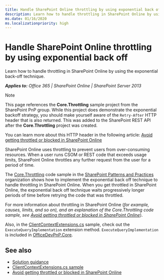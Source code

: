 ```yaml
---
title: Handle SharePoint Online throttling by using exponential back off
description: Learn how to handle throttling in SharePoint Online by using the exponential back-off technique.
ms.date: 01/16/2020
ms.localizationpriority: high
---
```


# Handle SharePoint Online throttling by using exponential back off

Learn how to handle throttling in SharePoint Online by using the exponential back-off technique.

_**Applies to:** Office 365 | SharePoint Online | SharePoint Server 2013_

> [!NOTE]
> This page references the **Core.Throttling** sample project from the SharePoint PnP group. While this project does demonstrate the exponential backoff strategy, you should make yourself aware of the `Retry-After` HTTP header that is also returned. This was added to the SharePoint REST API after the **Core.Throttling** project was created.
>
> You can learn more about this HTTP header in the following article: [Avoid getting throttled or blocked in SharePoint Online](../general-development/how-to-avoid-getting-throttled-or-blocked-in-sharepoint-online.md)

SharePoint Online uses throttling to prevent users from over-consuming resources. When a user runs CSOM or REST code that exceeds usage limits, SharePoint Online throttles any further request from the user for a period of time.

The [Core.Throttling](https://github.com/pnp/PnP/tree/master/Samples/Core.Throttling) code sample in the [SharePoint Patterns and Practices](https://github.com/pnp/PnP) organization shows how to implement the exponential back off technique to handle throttling in SharePoint Online. When you get throttled in SharePoint Online, the exponential back off technique waits progressively longer periods of time before retrying the code that was throttled.

For more information about throttling in SharePoint Online (*for example, causes, limits, and so on), and an explanation of the Core.Throttling code sample, see [Avoid getting throttled or blocked in SharePoint Online](../general-development/how-to-avoid-getting-throttled-or-blocked-in-sharepoint-online.md)*).

Also, in the [ClientContextExtensions.cs](https://github.com/pnp/PnP-Sites-Core/blob/master/Core/OfficeDevPnP.Core/Extensions/ClientContextExtensions.cs) sample, check out the `ExecuteQueryImplementation` extension method. `ExecuteQueryImplementation` is included in [OfficeDevPnP.Core](https://github.com/pnp/PnP-Sites-Core/tree/master/Core/OfficeDevPnP.Core).

## See also

- [Solution guidance](Office-365-development-patterns-and-practices-solution-guidance.md)
- [ClientContextExtensions.cs sample](https://github.com/pnp/PnP-Sites-Core/blob/master/Core/OfficeDevPnP.Core/Extensions/ClientContextExtensions.cs)
- [Avoid getting throttled or blocked in SharePoint Online](https://github.com/SharePoint/sp-dev-docs/blob/master/docs/general-development/how-to-avoid-getting-throttled-or-blocked-in-sharepoint-online.md)
